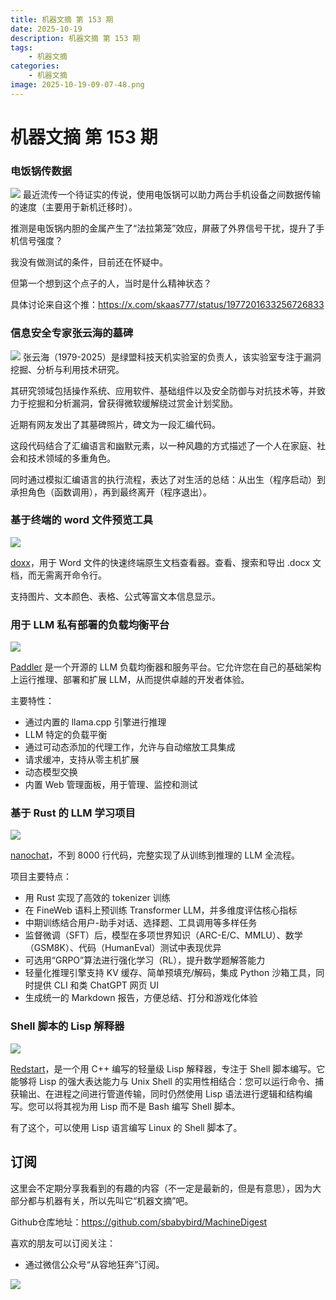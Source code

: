 ```yaml
---
title: 机器文摘 第 153 期
date: 2025-10-19
description: 机器文摘 第 153 期
tags: 
    - 机器文摘
categories: 
    - 机器文摘
image: 2025-10-19-09-07-48.png
---
```

# 机器文摘 第 153 期

### 电饭锅传数据
![](2025-10-19-09-06-50.png)
最近流传一个待证实的传说，使用电饭锅可以助力两台手机设备之间数据传输的速度（主要用于新机迁移时）。

推测是电饭锅内胆的金属产生了“法拉第笼”效应，屏蔽了外界信号干扰，提升了手机信号强度？

我没有做测试的条件，目前还在怀疑中。

但第一个想到这个点子的人，当时是什么精神状态？

具体讨论来自这个推：https://x.com/skaas777/status/1977201633256726833

### 信息安全专家张云海的墓碑
![](2025-10-19-09-07-23.png)
张云海（1979-2025）是绿盟科技天机实验室的负责人，该实验室专注于漏洞挖掘、分析与利用技术研究。 

其研究领域包括操作系统、应用软件、基础组件以及安全防御与对抗技术等，并致力于挖掘和分析漏洞，曾获得微软缓解绕过赏金计划奖励。 

近期有网友发出了其墓碑照片，碑文为一段汇编代码。

这段代码结合了汇编语言和幽默元素，以一种风趣的方式描述了一个人在家庭、社会和技术领域的多重角色。

同时通过模拟汇编语言的执行流程，表达了对生活的总结：从出生（程序启动）到承担角色（函数调用），再到最终离开（程序退出）。

### 基于终端的 word 文件预览工具
![](2025-10-19-09-07-48.png)

[doxx](https://github.com/bgreenwell/doxx)，用于 Word 文件的快速终端原生文档查看器。查看、搜索和导出 .docx 文档，而无需离开命令行。

支持图片、文本颜色、表格、公式等富文本信息显示。 ​​​

### 用于 LLM 私有部署的负载均衡平台
![](2025-10-19-09-07-58.png)

[Paddler](https://github.com/intentee/paddler) 是一个开源的 LLM 负载均衡器和服务平台。它允许您在自己的基础架构上运行推理、部署和扩展 LLM，从而提供卓越的开发者体验。

主要特性：
- 通过内置的 llama.cpp 引擎进行推理
- LLM 特定的负载平衡
- 通过可动态添加的代理工作，允许与自动缩放工具集成
- 请求缓冲，支持从零主机扩展
- 动态模型交换
- 内置 Web 管理面板，用于管理、监控和测试

### 基于 Rust 的 LLM 学习项目
![](2025-10-19-09-08-37.png)

[nanochat](https://github.com/karpathy/nanochat)，不到 8000 行代码，完整实现了从训练到推理的 LLM 全流程。

项目主要特点：
- 用 Rust 实现了高效的 tokenizer 训练  
- 在 FineWeb 语料上预训练 Transformer LLM，并多维度评估核心指标  
- 中期训练结合用户-助手对话、选择题、工具调用等多样任务  
- 监督微调（SFT）后，模型在多项世界知识（ARC-E/C、MMLU）、数学（GSM8K）、代码（HumanEval）测试中表现优异  
- 可选用“GRPO”算法进行强化学习（RL），提升数学题解答能力  
- 轻量化推理引擎支持 KV 缓存、简单预填充/解码，集成 Python 沙箱工具，同时提供 CLI 和类 ChatGPT 网页 UI  
- 生成统一的 Markdown 报告，方便总结、打分和游戏化体验  

### Shell 脚本的 Lisp 解释器
![](2025-10-19-09-09-51.png)

[Redstart](https://github.com/gue-ni/redstart)，是一个用 C++ 编写的轻量级 Lisp 解释器，专注于 Shell 脚本编写。它能够将 Lisp 的强大表达能力与 Unix Shell 的实用性相结合：您可以运行命令、捕获输出、在进程之间进行管道传输，同时仍然使用 Lisp 语法进行逻辑和结构编写。您可以将其视为用 Lisp 而不是 Bash 编写 Shell 脚本。

有了这个，可以使用 Lisp 语言编写 Linux 的 Shell 脚本了。



## 订阅
这里会不定期分享我看到的有趣的内容（不一定是最新的，但是有意思），因为大部分都与机器有关，所以先叫它“机器文摘”吧。

Github仓库地址：https://github.com/sbabybird/MachineDigest

喜欢的朋友可以订阅关注：

- 通过微信公众号“从容地狂奔”订阅。

![](../weixin.jpg)